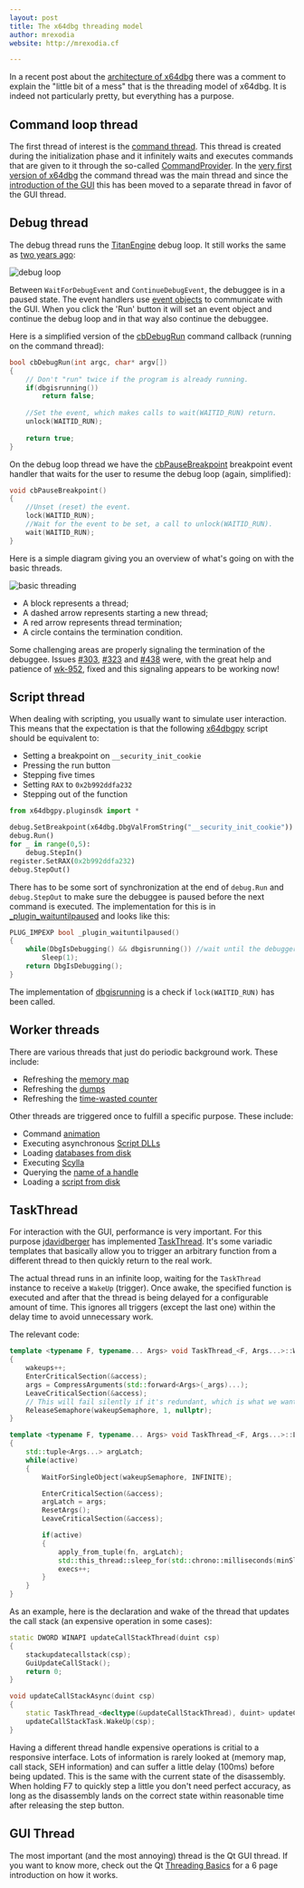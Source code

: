 ```yaml
---
layout: post
title: The x64dbg threading model
author: mrexodia
website: http://mrexodia.cf

---
```


In a recent post about the [architecture of x64dbg](http://x64dbg.com/blog/2016/10/04/architecture-of-x64dbg.html) there was a comment to explain the "little bit of a mess" that is the threading model of x64dbg. It is indeed not particularly pretty, but everything has a purpose.

## Command loop thread

The first thread of interest is the [command thread](https://github.com/x64dbg/x64dbg/blob/development/src/dbg/command.cpp#L212). This thread is created during the initialization phase and it infinitely waits and executes commands that are given to it through the so-called [CommandProvider](https://github.com/x64dbg/x64dbg/blob/development/src/dbg/x64dbg.cpp#L426). In the [very first version of x64dbg](https://bitbucket.org/mrexodia/x64_dbg_old/commits/24b5251f492aad0ac76b952ec783b6005f27fb1b#Lcommand.cppT56) the command thread was the main thread and since the [introduction of the GUI](https://bitbucket.org/mrexodia/x64_dbg_old/commits/d8b1abc6ac1b1ee98dd18ca8218fa53bfa4bc289#Lx64_dbg_dbg/x64_dbg.cppT138) this has been moved to a separate thread in favor of the GUI thread.

## Debug thread

The debug thread runs the [TitanEngine](https://bitbucket.org/titanengineupdate/titanengine-update) debug loop. It still works the same as [two years ago](http://mrexodia.cf/x64_dbg/2014/12/24/x64_dbg-from-top-to-bottom-1): 

![debug loop](https://i.imgur.com/ulOZUnN.png)

Between `WaitForDebugEvent` and `ContinueDebugEvent`, the debuggee is in a paused state. The event handlers use [event objects](http://goo.gl/H3lEZL) to communicate with the GUI. When you click the 'Run' button it will set an event object and continue the debug loop and in that way also continue the debuggee.

Here is a simplified version of the [cbDebugRun](https://github.com/x64dbg/x64dbg/blob/development/src/dbg/commands/cmd-debug-control.cpp#L194) command callback (running on the command thread):

```c++
bool cbDebugRun(int argc, char* argv[])
{
    // Don't "run" twice if the program is already running.
    if(dbgisrunning())
        return false;
    
    //Set the event, which makes calls to wait(WAITID_RUN) return.
    unlock(WAITID_RUN); 
    
    return true;
}
```

On the debug loop thread we have the [cbPauseBreakpoint](https://github.com/x64dbg/x64dbg/blob/development/src/dbg/debugger.cpp#L628) breakpoint event handler that waits for the user to resume the debug loop (again, simplified):

```c++
void cbPauseBreakpoint()
{
    //Unset (reset) the event.
    lock(WAITID_RUN);
    //Wait for the event to be set, a call to unlock(WAITID_RUN).
    wait(WAITID_RUN);
}
```

Here is a simple diagram giving you an overview of what's going on with the basic threads.

![basic threading](https://i.imgur.com/AwoWDqJ.png)

- A block represents a thread;
- A dashed arrow represents starting a new thread;
- A red arrow represents thread termination;
- A circle contains the termination condition. 

Some challenging areas are properly signaling the termination of the debuggee. Issues [#303](https://github.com/x64dbg/x64dbg/issues/303), [#323](https://github.com/x64dbg/x64dbg/issues/323) and [#438](https://github.com/x64dbg/x64dbg/issues/438) were, with the great help and patience of [wk-952](https://github.com/x64dbg/x64dbg/issues/438), fixed and this signaling appears to be working now!

## Script thread

When dealing with scripting, you usually want to simulate user interaction. This means that the expectation is that the following [x64dbgpy](https://github.com/x64dbg/x64dbgpy) script should be equivalent to:

- Setting a breakpoint on `__security_init_cookie`
- Pressing the run button
- Stepping five times
- Setting `RAX` to `0x2b992ddfa232`
- Stepping out of the function

```python
from x64dbgpy.pluginsdk import *

debug.SetBreakpoint(x64dbg.DbgValFromString("__security_init_cookie"))
debug.Run()
for _ in range(0,5):
    debug.StepIn()
register.SetRAX(0x2b992ddfa232)
debug.StepOut()
```

There has to be some sort of synchronization at the end of `debug.Run` and `debug.StepOut` to make sure the debuggee is paused before the next command is executed. The implementation for this is in [_plugin_waituntilpaused](https://github.com/x64dbg/x64dbg/blob/development/src/dbg/_plugins.cpp#L106) and looks like this:

```c++
PLUG_IMPEXP bool _plugin_waituntilpaused()
{
    while(DbgIsDebugging() && dbgisrunning()) //wait until the debugger paused
        Sleep(1);
    return DbgIsDebugging();
}
```

The implementation of [dbgisrunning](https://github.com/x64dbg/x64dbg/blob/development/src/dbg/debugger.cpp#L249) is a check if `lock(WAITID_RUN)` has been called.

## Worker threads

There are various threads that just do periodic background work. These include:

- Refreshing the [memory map](https://github.com/x64dbg/x64dbg/blob/development/src/dbg/debugger.cpp#L136)
- Refreshing the [dumps](https://github.com/x64dbg/x64dbg/blob/development/src/dbg/debugger.cpp#L178)
- Refreshing the [time-wasted counter](https://github.com/x64dbg/x64dbg/blob/development/src/dbg/debugger.cpp#L155)

Other threads are triggered once to fulfill a specific purpose. These include:

- Command [animation](https://github.com/x64dbg/x64dbg/blob/development/src/dbg/animate.cpp#L8)
- Executing asynchronous [Script DLLs](https://github.com/x64dbg/x64dbg/blob/development/src/dbg/x64dbg.cpp#L474)
- Loading [databases from disk](https://github.com/x64dbg/x64dbg/blob/development/src/dbg/x64dbg.cpp#L538)
- Executing [Scylla](https://github.com/x64dbg/x64dbg/blob/development/src/dbg/commands/cmd-plugins.cpp#L9)
- Querying the [name of a handle](https://github.com/x64dbg/x64dbg/blob/development/src/dbg/handles.cpp#L139)
- Loading a [script from disk](https://github.com/x64dbg/x64dbg/blob/development/src/dbg/simplescript.cpp#L464)

## TaskThread

For interaction with the GUI, performance is very important. For this purpose [jdavidberger](https://github.com/jdavidberger) has implemented [TaskThread](https://github.com/x64dbg/x64dbg/blob/development/src/dbg/taskthread.h). It's some variadic templates that basically allow you to trigger an arbitrary function from a different thread to then quickly return to the real work.

The actual thread runs in an infinite loop, waiting for the `TaskThread` instance to receive a `WakeUp` (trigger). Once awake, the specified function is executed and after that the thread is being delayed for a configurable amount of time. This ignores all triggers (except the last one) within the delay time to avoid unnecessary work.

The relevant code:

```c++
template <typename F, typename... Args> void TaskThread_<F, Args...>::WakeUp(Args... _args)
{
    wakeups++;
    EnterCriticalSection(&access);
    args = CompressArguments(std::forward<Args>(_args)...);
    LeaveCriticalSection(&access);
    // This will fail silently if it's redundant, which is what we want.
    ReleaseSemaphore(wakeupSemaphore, 1, nullptr);
}

template <typename F, typename... Args> void TaskThread_<F, Args...>::Loop()
{
    std::tuple<Args...> argLatch;
    while(active)
    {
        WaitForSingleObject(wakeupSemaphore, INFINITE);

        EnterCriticalSection(&access);
        argLatch = args;
        ResetArgs();
        LeaveCriticalSection(&access);

        if(active)
        {
            apply_from_tuple(fn, argLatch);
            std::this_thread::sleep_for(std::chrono::milliseconds(minSleepTimeMs));
            execs++;
        }
    }
}
```

As an example, here is the declaration and wake of the thread that updates the call stack (an expensive operation in some cases):

```c++
static DWORD WINAPI updateCallStackThread(duint csp)
{
    stackupdatecallstack(csp);
    GuiUpdateCallStack();
    return 0;
}

void updateCallStackAsync(duint csp)
{
    static TaskThread_<decltype(&updateCallStackThread), duint> updateCallStackTask(&updateCallStackThread);
    updateCallStackTask.WakeUp(csp);
}
```

Having a different thread handle expensive operations is critial to a responsive interface. Lots of information is rarely looked at (memory map, call stack, SEH information) and can suffer a little delay (100ms) before being updated. This is the same with the current state of the disassembly. When holding F7 to quickly step a little you don't need perfect accuracy, as long as the disassembly lands on the correct state within reasonable time after releasing the step button.

## GUI Thread

The most important (and the most annoying) thread is the Qt GUI thread. If you want to know more, check out the Qt [Threading Basics](http://doc.qt.io/qt-5/thread-basics.html) for a 6 page introduction on how it works.